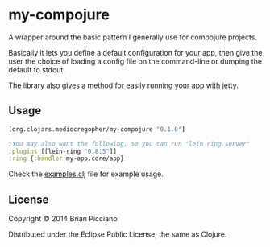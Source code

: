 # my-compojure

A wrapper around the basic pattern I generally use for compojure projects.

Basically it lets you define a default configuration for your app, then give the
user the choice of loading a config file on the command-line or dumping the
default to stdout.

The library also gives a method for easily running your app with jetty.

## Usage

```clojure
[org.clojars.mediocregopher/my-compojure "0.1.0"]

;You may also want the following, so you can run "lein ring server"
:plugins [[lein-ring "0.8.5"]]
:ring {:handler my-app.core/app}
```

Check the [examples.clj][example] file for example usage.

## License

Copyright © 2014 Brian Picciano

Distributed under the Eclipse Public License, the same as Clojure.

[example]: /src/my-compojure/example.clj
